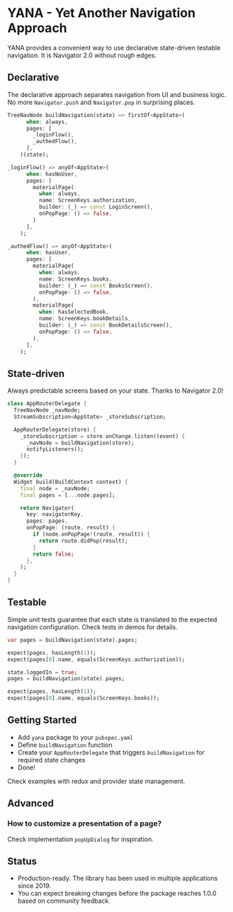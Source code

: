 # YANA - Yet Another Navigation Approach

YANA provides a convenient way to use declarative state-driven testable navigation. It is Navigator 2.0 without rough edges.

## Declarative

The declarative approach separates navigation from UI and business logic. No more `Navigator.push` and `Navigator.pop` in surprising places.

```dart
TreeNavNode buildNavigation(state) => firstOf<AppState>(
      when: always,
      pages: [
        _loginFlow(),
        _authedFlow(),
      ],
    )(state);

_loginFlow() => anyOf<AppState>(
      when: hasNoUser,
      pages: [
        materialPage(
          when: always,
          name: ScreenKeys.authorization,
          builder: (_) => const LoginScreen(),
          onPopPage: () => false,
        )
      ],
    );

_authedFlow() => anyOf<AppState>(
      when: hasUser,
      pages: [
        materialPage(
          when: always,
          name: ScreenKeys.books,
          builder: (_) => const BooksScreen(),
          onPopPage: () => false,
        ),
        materialPage(
          when: hasSelectedBook,
          name: ScreenKeys.bookDetails,
          builder: (_) => const BookDetailsScreen(),
          onPopPage: () => false,
        ),
      ],
    );
```

## State-driven

Always predictable screens based on your state. Thanks to Navigator 2.0!

```dart
class AppRouterDelegate {
  TreeNavNode _navNode;
  StreamSubscription<AppState> _storeSubscription;

  AppRouterDelegate(store) {
    _storeSubscription = store.onChange.listen((event) {
      _navNode = buildNavigation(store);
      notifyListeners();
    });
  }

  @override
  Widget build(BuildContext context) {
    final node = _navNode;
    final pages = [...node.pages];

    return Navigator(
      key: navigatorKey,
      pages: pages,
      onPopPage: (route, result) {
        if (node.onPopPage!(route, result)) {
          return route.didPop(result);
        }
        return false;
      },
    );
  }
}
```

## Testable

Simple unit tests guarantee that each state is translated to the expected navigation configuration. Check tests in demos for details.

```dart
var pages = buildNavigation(state).pages;

expect(pages, hasLength(1));
expect(pages[0].name, equals(ScreenKeys.authorization));

state.loggedIn = true;
pages = buildNavigation(state).pages;

expect(pages, hasLength(1));
expect(pages[0].name, equals(ScreenKeys.books));
```

## Getting Started

- Add `yana` package to your `pubspec.yaml`
- Define `buildNavigation` function
- Create your `AppRouterDelegate` that triggers `buildNavigation` for required state changes
- Done!

Check examples with redux and provider state management.

## Advanced

### How to customize a presentation of a page?

Check implementation `popUpDialog` for inspiration.

## Status

- Production-ready. The library has been used in multiple applications since 2019.
- You can expect breaking changes before the package reaches 1.0.0 based on community feedback.
